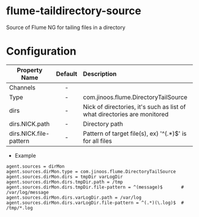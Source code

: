 flume-taildirectory-source
===========================

Source of Flume NG for tailing files in a directory

Configuration
=============
| Property Name | Default | Description |
| ------------- | :-----: | :---------- |
| Channels | - |  |
| Type | - | com.jinoos.flume.DirectoryTailSource |
| dirs | - | Nick of directories, it's such as list of what directories are monitored |
| dirs.NICK.path | - | Directory path |
| dirs.NICK.file-pattern | - | Pattern of target file(s), ex) '^(.*)$' is for all files |

* Example
```
agent.sources = dirMon
agent.sources.dirMon.type = com.jinoos.flume.DirectoryTailSource
agent.sources.dirMon.dirs = tmpDir varLogDir
agent.sources.dirMon.dirs.tmpDir.path = /tmp
agent.sources.dirMon.dirs.tmpDir.file-pattern = ^(message)$       # /var/log/message
agent.sources.dirMon.dirs.varLogDir.path = /var/log
agent.sources.dirMon.dirs.varLogDir.file-pattern = ^(.*)(\.log)$  # /tmp/*.log
```

